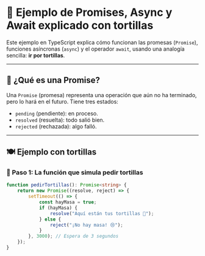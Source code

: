 # 🌮 Ejemplo de Promises, Async y Await explicado con tortillas

Este ejemplo en TypeScript explica cómo funcionan las promesas (`Promise`), funciones asíncronas (`async`) y el operador `await`, usando una analogía sencilla: **ir por tortillas**.

---

## 🧠 ¿Qué es una Promise?

Una `Promise` (promesa) representa una operación que aún no ha terminado, pero lo hará en el futuro. Tiene tres estados:

- `pending` (pendiente): en proceso.
- `resolved` (resuelta): todo salió bien.
- `rejected` (rechazada): algo falló.

---

## 🍽️ Ejemplo con tortillas

### 🧾 Paso 1: La función que simula pedir tortillas

```ts
function pedirTortillas(): Promise<string> {
    return new Promise((resolve, reject) => {
        setTimeout(() => {
            const hayMasa = true;
            if (hayMasa) {
                resolve("Aquí están tus tortillas 🌮");
            } else {
                reject("¡No hay masa! 😢");
            }
        }, 3000); // Espera de 3 segundos
    });
}

